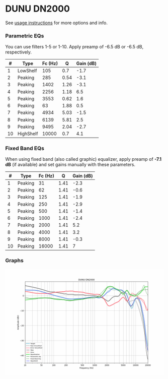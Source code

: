 # DUNU DN2000
See [usage instructions](https://github.com/jaakkopasanen/AutoEq#usage) for more options and info.

### Parametric EQs
You can use filters 1-5 or 1-10. Apply preamp of -6.5 dB or -6.5 dB, respectively.

|   # | Type      |   Fc (Hz) |    Q |   Gain (dB) |
|-----|-----------|-----------|------|-------------|
|   1 | LowShelf  |       105 | 0.7  |        -1.7 |
|   2 | Peaking   |       285 | 0.54 |        -3.1 |
|   3 | Peaking   |      1402 | 1.26 |        -3.1 |
|   4 | Peaking   |      2256 | 1.18 |         6.5 |
|   5 | Peaking   |      3553 | 0.62 |         1.6 |
|   6 | Peaking   |        63 | 1.88 |         0.5 |
|   7 | Peaking   |      4934 | 5.03 |        -1.5 |
|   8 | Peaking   |      6139 | 5.81 |         2.5 |
|   9 | Peaking   |      9495 | 2.04 |        -2.7 |
|  10 | HighShelf |     10000 | 0.7  |         4.1 |

### Fixed Band EQs
When using fixed band (also called graphic) equalizer, apply preamp of **-7.1 dB** (if available) and set gains manually with these parameters.

|   # | Type    |   Fc (Hz) |    Q |   Gain (dB) |
|-----|---------|-----------|------|-------------|
|   1 | Peaking |        31 | 1.41 |        -2.3 |
|   2 | Peaking |        62 | 1.41 |        -0.6 |
|   3 | Peaking |       125 | 1.41 |        -1.9 |
|   4 | Peaking |       250 | 1.41 |        -2.9 |
|   5 | Peaking |       500 | 1.41 |        -1.4 |
|   6 | Peaking |      1000 | 1.41 |        -2.4 |
|   7 | Peaking |      2000 | 1.41 |         5.2 |
|   8 | Peaking |      4000 | 1.41 |         3.2 |
|   9 | Peaking |      8000 | 1.41 |        -0.3 |
|  10 | Peaking |     16000 | 1.41 |         7   |

### Graphs
![](./DUNU%20DN2000.png)
